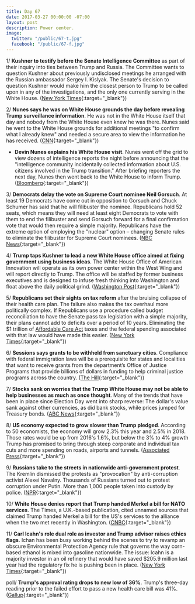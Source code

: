 ```yaml
---
title: Day 67
date: 2017-03-27 00:00:00 -07:00
layout: post
description: Power center.
image:
  twitter: "/public/67-t.jpg"
  facebook: "/public/67-f.jpg"
---
```


1/ **Kushner to testify before the Senate Intelligence Committee** as part of their inquiry into ties between Trump and Russia. The Committee wants to question Kushner about previously undisclosed meetings he arranged with the Russian ambassador Sergey I. Kislyak. The Senate's decision to question Kushner would make him the closest person to Trump to be called upon in any of the investigations, and the only one currently serving in the White House. ([New York Times](https://www.nytimes.com/2017/03/27/us/politics/senate-jared-kushner-russia.html){:target="_blank"})

2/ **Nunes says he was on White House grounds the day before revealing Trump surveillance information**. He was not in the White House itself that day and nobody from the White House even knew he was there. Nunes said he went to the White House grounds for additional meetings "to confirm what I already knew" and needed a secure area to view the information he has received. ([CNN](http://www.cnn.com/2017/03/27/politics/devin-nunes-white-house-donald-trump/){:target="_blank"})

* **Devin Nunes explains his White House visit**. Nunes went off the grid to view dozens of intelligence reports the night before announcing that the "intelligence community incidentally collected information about U.S. citizens involved in the Trump transition." After briefing reporters the next day, Nunes then went back to the White House to inform Trump. ([Bloomberg](https://www.bloomberg.com/view/articles/2017-03-27/devin-nunes-explains-his-white-house-visit){:target="_blank"})

3/ **Democrats delay the vote on Supreme Court nominee Neil Gorsuch**. At least 19 Democrats have come out in opposition to Gorsuch and Chuck Schumer has said that he will filibuster the nominee. Republicans hold 52 seats, which means they will need at least eight Democrats to vote with them to end the filibuster and send Gorsuch forward for a final confirmation vote that would then require a simple majority. Republicans have the extreme option of employing the "nuclear" option – changing Senate rules to eliminate the filibuster for Supreme Court nominees. ([NBC News](http://www.nbcnews.com/politics/congress/democrats-delay-vote-supreme-court-nominee-neil-gorsuch-n738901){:target="_blank"})

4/ **Trump taps Kushner to lead a new White House office aimed at fixing government using business ideas**. The White House Office of American Innovation will operate as its own power center within the West Wing and will report directly to Trump. The office will be staffed by former business executives and is designed to infuse fresh thinking into Washington and float above the daily political grind. ([Washington Post](https://www.washingtonpost.com/politics/trump-taps-kushner-to-lead-a-swat-team-to-fix-government-with-business-ideas/2017/03/26/9714a8b6-1254-11e7-ada0-1489b735b3a3_story.html){:target="_blank"})

5/ **Republicans set their sights on tax reform** after the bruising collapse of their health care plan. The failure also makes the tax overhaul more politically complex. If Republicans use a procedure called budget reconciliation to have the Senate pass tax legislation with a simple majority, their plans cannot add to deficits over a period of 10 years. Eliminating the $1 trillion of <a href="{{ site.baseurl }}/trump-health-care/">Affordable Care Act</a> taxes and the federal spending associated with that law would have made this easier. ([New York Times](https://www.nytimes.com/2017/03/26/us/politics/trump-republicans-tax-cuts.html){:target="_blank"})

6/ **Sessions says grants to be withheld from sanctuary cities**. Compliance with federal immigration laws will be a prerequisite for states and localities that want to receive grants from the department’s Office of Justice Programs that provide billions of dollars in funding to help criminal justice programs across the country. ([The Hill](http://thehill.com/homenews/administration/325943-sessions-says-grants-to-be-withheld-from-sanctuary-cities){:target="_blank"})

7/ **Stocks sank on worries that the Trump White House may not be able to help businesses as much as once thought**. Many of the trends that have been in place since Election Day went into sharp reverse: The dollar's value sank against other currencies, as did bank stocks, while prices jumped for Treasury bonds. ([ABC News](http://abcnews.go.com/Business/wireStory/stocks-sink-trump-trade-flips-reverse-46399072){:target="_blank"})

8/ **US economy expected to grow slower than Trump pledged**. According to 50 economists, the economy will grow 2.3% this year and 2.5% in 2018. Those rates would be up from 2016's 1.6%, but below the 3% to 4% growth Trump has promised to bring through steep corporate and individual tax cuts and more spending on roads, airports and tunnels. ([Associated Press](http://hosted.ap.org/dynamic/stories/U/US_NABE_ECONOMIC_SURVEY){:target="_blank"})

9/ **Russians take to the streets in nationwide anti-government protest**. The Kremlin dismissed the protests as "provocation" by anti-corruption activist Alexei Navalny. Thousands of Russians turned out to protest corruption under Putin. More than 1,000 people taken into custody by police. ([NPR](http://www.npr.org/sections/thetwo-way/2017/03/26/521594477/russians-take-to-the-streets-in-nationwide-anti-government-protests){:target="_blank"})

10/ **White House denies report that Trump handed Merkel a bill for NATO services**. The Times, a U.K.-based publication, cited unnamed sources that claimed Trump handed Merkel a bill for the US's services to the alliance when the two met recently in Washington. ([CNBC](http://www.cnbc.com/2017/03/26/donald-trump-angela-merkel-germany-nato-bill.html){:target="_blank"})

11/ **Carl Icahn's role dual role as investor and Trump advisor raises ethics flags**. Ichan has been busy working behind the scenes to try to revamp an obscure Environmental Protection Agency rule that governs the way corn-based ethanol is mixed into gasoline nationwide. The issue: Icahn is a majority investor in an oil refinery that would have saved $205.9 million last year had the regulatory fix he is pushing been in place. ([New York Times](https://www.nytimes.com/2017/03/26/us/politics/carl-icahn-trump-adviser-red-flags-ethics.html){:target="_blank"})

poll/ **Trump's approval rating drops to new low of 36%**. Trump's three-day reading prior to the failed effort to pass a new health care bill was 41%. ([Gallup](http://www.gallup.com/opinion/polling-matters/207416/trump-approval-rating-drops-new-low.aspx){:target="_blank"})